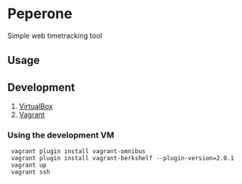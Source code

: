 # Peperone

Simple web timetracking tool

## Usage

## Development

1. [VirtualBox](https://www.virtualbox.org)
2. [Vagrant](http://www.vagrantup.com)

### Using the development VM

     vagrant plugin install vagrant-omnibus
     vagrant plugin install vagrant-berkshelf --plugin-version=2.0.1
     vagrant up
     vagrant ssh

